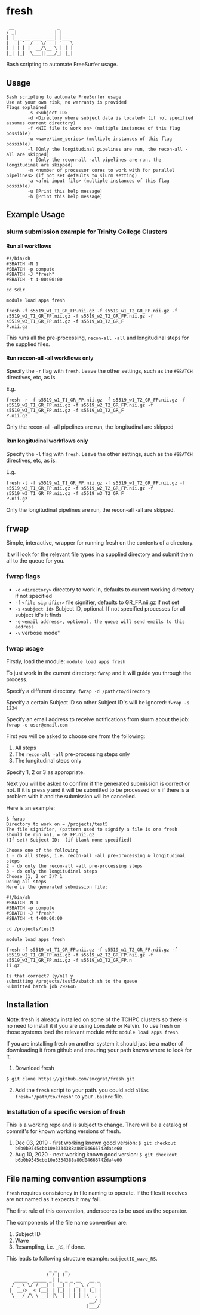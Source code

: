 # fresh

```
 __                _
/ _|              | |
| |_ _ __ ___  ___| |___
|  _| '__/ _ \/ __| '_  \
| | | | |  __/\__ \ | | |
|_| |_|  \___||___/_| |_|

```

Bash scripting to automate FreeSurfer usage.

## Usage

```
Bash scripting to automate FreeSurfer usage
Use at your own risk, no warranty is provided
Flags explained
        -s <Subject ID>
        -d <Directory where subject data is located> (if not specified assumes current directory)
        -f <NII file to work on> (multiple instances of this flag possible)
        -w <wave/time_series> (multiple instances of this flag possible)
        -l [Only the longitudinal pipelines are run, the recon-all -all are skipped]
        -r [Only the recon-all -all pipelines are run, the longitudinal are skipped]
        -n <number of processor cores to work with for parallel pipelines> (if not set defaults to slurm setting)
        -a <afni input file> (multiple instances of this flag possible)
        -u [Print this help message]
        -h [Print this help message]
```

## Example Usage

### slurm submission example for Trinity College Clusters

#### Run all workflows
```
#!/bin/sh
#SBATCH -N 1
#SBATCH -p compute
#SBATCH -J "fresh"
#SBATCH -t 4-00:00:00

cd $dir

module load apps fresh

fresh -f s5519_w1_T1_GR_FP.nii.gz -f s5519_w1_T2_GR_FP.nii.gz -f s5519_w2_T1_GR_FP.nii.gz -f s5519_w2_T2_GR_FP.nii.gz -f s5519_w3_T1_GR_FP.nii.gz -f s5519_w3_T2_GR_F
P.nii.gz
```

This runs all the pre-processing, `recon-all -all` and longitudinal steps for the supplied files. 

#### Run reccon-all -all workflows only

Specify the `-r` flag with `fresh`. Leave the other settings, such as the `#SBATCH` directives, etc, as is.

E.g.
```
fresh -r -f s5519_w1_T1_GR_FP.nii.gz -f s5519_w1_T2_GR_FP.nii.gz -f s5519_w2_T1_GR_FP.nii.gz -f s5519_w2_T2_GR_FP.nii.gz -f s5519_w3_T1_GR_FP.nii.gz -f s5519_w3_T2_GR_F
P.nii.gz
```

Only the recon-all -all pipelines are run, the longitudinal are skipped

#### Run longitudinal workflows only

Specify the `-l` flag with `fresh`. Leave the other settings, such as the `#SBATCH` directives, etc, as is.

E.g.
```
fresh -l -f s5519_w1_T1_GR_FP.nii.gz -f s5519_w1_T2_GR_FP.nii.gz -f s5519_w2_T1_GR_FP.nii.gz -f s5519_w2_T2_GR_FP.nii.gz -f s5519_w3_T1_GR_FP.nii.gz -f s5519_w3_T2_GR_F
P.nii.gz
```

Only the longitudinal pipelines are run, the recon-all -all are skipped.

## frwap

Simple, interactive, wrapper for running fresh on the contents of a directory.

It will look for the relevant file types in a supplied directory and submit them all to the queue for you.

### fwrap flags

* `-d` `<directory>` directory to work in, defaults to current working directory if not specified
* `-f` `<file signifier>` file signifier, defaults to GR_FP.nii.gz if not set
* `-s` `<subject id>` Subject ID, optional. If not specified processes for all subject id's it finds
* `-e` `<email address>, optional, the queue will send emails to this address`
* `-v` verbose mode"

### fwrap usage

Firstly, load the module: `module load apps fresh`

To just work in the current directory: `fwrap` and it will guide you through the process.

Specify a different directory: `fwrap -d /path/to/directory`

Specify a certain Subject ID so other Subject ID's will be ignored: `fwrap -s 1234`

Specify an email address to receive notifications from slurm about the job: `fwrap -e user@email.com`

First you will be asked to choose one from the following:
1. All steps
2. The `recon-all -all` pre-processing steps only
3. The longitudinal steps only

Specify 1, 2 or 3 as appropriate.

Next you will be asked to confirm if the generated submission is correct or not. If it is press `y` and it will be submitted to be processed or `n` if there is a problem with it and the submission will be cancelled.

Here is an example:
```
$ fwrap
Directory to work on = /projects/test5
The file signifier, (pattern used to signify a file is one fresh should be run on), = GR_FP.nii.gz
(If set) Subject ID:  (if blank none specified)

Choose one of the following
1 - do all steps, i.e. recon-all -all pre-processing & longitudinal steps
2 - do only the recon-all -all pre-processing steps
3 - do only the longitudinal steps
Choose (1, 2 or 3)? 1
Doing all steps
Here is the generated submission file:

#!/bin/sh
#SBATCH -N 1
#SBATCH -p compute
#SBATCH -J "fresh"
#SBATCH -t 4-00:00:00

cd /projects/test5

module load apps fresh

fresh -f s5519_w1_T1_GR_FP.nii.gz -f s5519_w1_T2_GR_FP.nii.gz -f s5519_w2_T1_GR_FP.nii.gz -f s5519_w2_T2_GR_FP.nii.gz -f s5519_w3_T1_GR_FP.nii.gz -f s5519_w3_T2_GR_FP.n
ii.gz

Is that correct? (y/n)? y
submitting /projects/test5/sbatch.sh to the queue
Submitted batch job 292646
```

## Installation

**Note**: fresh is already installed on some of the TCHPC clusters so there is no need to install it if you are using Lonsdale or Kelvin. To use fresh on those systems load the relevant module with: `module load apps fresh`.

If you are installing fresh on another system it should just be a matter of downloading it from github and ensuring your path knows where to look for it.

1. Download fresh
```
$ git clone https://github.com/smcgrat/fresh.git
```

2. Add the `fresh` script to your path. you could add `alias fresh="/path/to/fresh"` to your `.bashrc` file.

### Installation of a specific version of fresh

This is a working repo and is subject to change. There will be a catalog of commit's for known working versions of fresh.

1. Dec 03, 2019 - first working known good version: `$ git checkout b6b0b9545cbb10e3334388a80d04666742da4e60`
2. Aug 10, 2020 - next working known good version: `$ git checkout b6b0b9545cbb10e3334388a80d04666742da4e60`

## File naming convention assumptions

`fresh` requires consistency in file naming to operate. If the files it receives are not named as it expects it may fail.

The first rule of this convention, underscores to be used as the separator.

The components of the file name convention are:

1. Subject ID
2. Wave
3. Resampling, i.e. `_RS`, if done.

This leads to following structure example: `subjectID_wave_RS`.


```
                _ _   _             
               (_) | (_)            
   _____  _____ _| |_ _ _ __   __ _
  / _ \ \/ / __| | __| | '_ \ / _` |
 |  __/>  < (__| | |_| | | | | (_| |
  \___/_/\_\___|_|\__|_|_| |_|\__, |
                               __/ |
                              |___/
```
